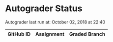 # Autograder Status
Autograder last run at: October 02, 2018 at 22:40

| GitHub ID | Assignment | Graded Branch |
|-----------|------------|---------------|
